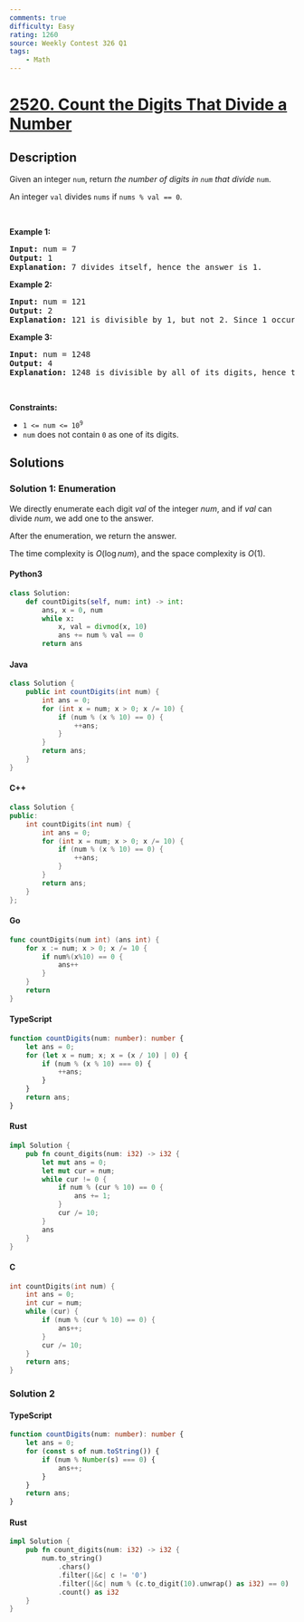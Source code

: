 ```yaml
---
comments: true
difficulty: Easy
rating: 1260
source: Weekly Contest 326 Q1
tags:
    - Math
---
```


<!-- problem:start -->

# [2520. Count the Digits That Divide a Number](https://leetcode.com/problems/count-the-digits-that-divide-a-number)

## Description

<!-- description:start -->

<p>Given an integer <code>num</code>, return <em>the number of digits in <code>num</code> that divide </em><code>num</code>.</p>

<p>An integer <code>val</code> divides <code>nums</code> if <code>nums % val == 0</code>.</p>

<p>&nbsp;</p>
<p><strong>Example 1:</strong></p>

<pre>
<strong>Input:</strong> num = 7
<strong>Output:</strong> 1
<strong>Explanation:</strong> 7 divides itself, hence the answer is 1.
</pre>

<p><strong>Example 2:</strong></p>

<pre>
<strong>Input:</strong> num = 121
<strong>Output:</strong> 2
<strong>Explanation:</strong> 121 is divisible by 1, but not 2. Since 1 occurs twice as a digit, we return 2.
</pre>

<p><strong>Example 3:</strong></p>

<pre>
<strong>Input:</strong> num = 1248
<strong>Output:</strong> 4
<strong>Explanation:</strong> 1248 is divisible by all of its digits, hence the answer is 4.
</pre>

<p>&nbsp;</p>
<p><strong>Constraints:</strong></p>

<ul>
	<li><code>1 &lt;= num &lt;= 10<sup>9</sup></code></li>
	<li><code>num</code> does not contain <code>0</code> as one of its digits.</li>
</ul>

<!-- description:end -->

## Solutions

<!-- solution:start -->

### Solution 1: Enumeration

We directly enumerate each digit $val$ of the integer $num$, and if $val$ can divide $num$, we add one to the answer.

After the enumeration, we return the answer.

The time complexity is $O(\log num)$, and the space complexity is $O(1)$.

<!-- tabs:start -->

#### Python3

```python
class Solution:
    def countDigits(self, num: int) -> int:
        ans, x = 0, num
        while x:
            x, val = divmod(x, 10)
            ans += num % val == 0
        return ans
```

#### Java

```java
class Solution {
    public int countDigits(int num) {
        int ans = 0;
        for (int x = num; x > 0; x /= 10) {
            if (num % (x % 10) == 0) {
                ++ans;
            }
        }
        return ans;
    }
}
```

#### C++

```cpp
class Solution {
public:
    int countDigits(int num) {
        int ans = 0;
        for (int x = num; x > 0; x /= 10) {
            if (num % (x % 10) == 0) {
                ++ans;
            }
        }
        return ans;
    }
};
```

#### Go

```go
func countDigits(num int) (ans int) {
	for x := num; x > 0; x /= 10 {
		if num%(x%10) == 0 {
			ans++
		}
	}
	return
}
```

#### TypeScript

```ts
function countDigits(num: number): number {
    let ans = 0;
    for (let x = num; x; x = (x / 10) | 0) {
        if (num % (x % 10) === 0) {
            ++ans;
        }
    }
    return ans;
}
```

#### Rust

```rust
impl Solution {
    pub fn count_digits(num: i32) -> i32 {
        let mut ans = 0;
        let mut cur = num;
        while cur != 0 {
            if num % (cur % 10) == 0 {
                ans += 1;
            }
            cur /= 10;
        }
        ans
    }
}
```

#### C

```c
int countDigits(int num) {
    int ans = 0;
    int cur = num;
    while (cur) {
        if (num % (cur % 10) == 0) {
            ans++;
        }
        cur /= 10;
    }
    return ans;
}
```

<!-- tabs:end -->

<!-- solution:end -->

<!-- solution:start -->

### Solution 2

<!-- tabs:start -->

#### TypeScript

```ts
function countDigits(num: number): number {
    let ans = 0;
    for (const s of num.toString()) {
        if (num % Number(s) === 0) {
            ans++;
        }
    }
    return ans;
}
```

#### Rust

```rust
impl Solution {
    pub fn count_digits(num: i32) -> i32 {
        num.to_string()
            .chars()
            .filter(|&c| c != '0')
            .filter(|&c| num % (c.to_digit(10).unwrap() as i32) == 0)
            .count() as i32
    }
}
```

<!-- tabs:end -->

<!-- solution:end -->

<!-- problem:end -->

